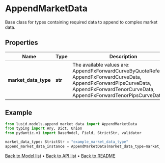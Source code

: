 # AppendMarketData

Base class for types containing required data to append to complex market data.
## Properties
Name | Type | Description | Notes
------------ | ------------- | ------------- | -------------
**market_data_type** | **str** | The available values are: AppendFxForwardCurveByQuoteReference, AppendFxForwardCurveData, AppendFxForwardPipsCurveData, AppendFxForwardTenorCurveData, AppendFxForwardTenorPipsCurveData | 
## Example

```python
from lusid.models.append_market_data import AppendMarketData
from typing import Any, Dict, Union
from pydantic.v1 import BaseModel, Field, StrictStr, validator

market_data_type: StrictStr = "example_market_data_type"
append_market_data_instance = AppendMarketData(market_data_type=market_data_type)

```

[Back to Model list](../README.md#documentation-for-models) &#8226; [Back to API list](../README.md#documentation-for-api-endpoints) &#8226; [Back to README](../README.md)

